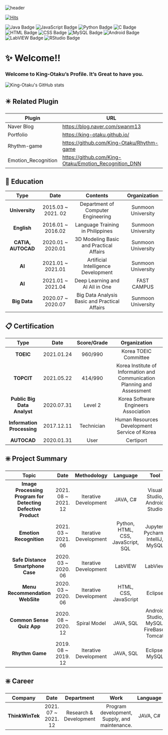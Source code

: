 ![header](https://capsule-render.vercel.app/api?type=waving&color=gradient&height=300&section=header&text=King%20Otaku's%20Github&fontSize=90&animation=fadeIn)

[![Hits](https://hits.seeyoufarm.com/api/count/incr/badge.svg?url=https%3A%2F%2Fgithub.com%2FKing-Otaku&count_bg=%2319ACA2&title_bg=%2311DDCB&icon=github.svg&icon_color=%23E7E7E7&title=Github+Hits&edge_flat=false)](https://hits.seeyoufarm.com)

![Java Badge](https://img.shields.io/badge/-Java-ff69b4?style=plastic&logo=Java) ![JavaScript Badge](https://img.shields.io/badge/-JavaScript-gray?style=plastic&logo=JavaScript) ![Python Badge](https://img.shields.io/badge/-Python-white?style=plastic&logo=Python) ![C Badge](https://img.shields.io/badge/-C-gray?style=plastic&logo=C) ![HTML Badge](https://img.shields.io/badge/-HTML-white?style=plastic&logo=HTML5) ![CSS Badge](https://img.shields.io/badge/-CSS-ff69b4?style=plastic&logo=CSS3) ![MySQL Badge](https://img.shields.io/badge/-MySQL-white?style=plastic&logo=MySQL) ![Android Badge](https://img.shields.io/badge/-Android-gray?style=plastic&logo=Android) ![LabVIEW Badge](https://img.shields.io/badge/-LabVIEW-ff69b4?style=plastic&logo=LabVIEW) ![RStudio Badge](https://img.shields.io/badge/-RStudio-white?style=plastic&logo=RStudio)

# :sparkles: Welcome!!
### Welcome to King-Otaku’s Profile. It’s Great to have you. 
![King-Otaku's GitHub stats](https://github-readme-stats.vercel.app/api?username=King-Otaku&show_icons=true&theme=buefy)



## :eight_pointed_black_star: Related Plugin
| Plugin | URL |
| ------ | ------ |
| Naver Blog | https://blog.naver.com/swanm13|
| Portfolio | https://king-otaku.github.io/ |
| Rhythm-game | https://github.com/King-Otaku/Rhythm-game |
| Emotion_Recognition |https://github.com/King-Otaku/Emotion_Recognition_DNN|

## :school: Education
|      **Type**      |      **Date**      |                  **Contents**                 |  **Organization**  |
|:------------------:|:------------------:|:---------------------------------------------:|:------------------:|
|   **University**   | 2015.03 ~ 2021. 02 |       Department of Computer Engineering      | Sunmoon University |
|     **English**    |  2016.01 ~ 2016.02 |        Language Training in Philippines       | Sunmoon University |
| **CATIA, AUTOCAD** |  2020.01 ~ 2020.01 |    3D Modeling Basic and Practical Affairs    | Sunmoon University |
|       **AI**       |  2021.01 ~ 2021.01 |      Artificial Intelligence Development      | Sunmoon University |
|       **AI**       |  2021.01 ~ 2021.04 |        Deep Learning and AI All in One        |     FAST CAMPUS    |
|    **Big Data**    |  2020.07 ~ 2020.07 | Big Data Analysis Basic and Practical Affairs | Sunmoon University |

## :clipboard: Certification
|           **Type**          |    **Date**    | **Score/Grade** |                             **Organization**                             |
|:---------------------------:|:--------------------------:|:---------------:|:------------------------------------------------------------------------:|
|          **TOEIC**          |  2021.01.24  |     960/990     |                           Korea TOEIC Committee                          |
|          **TOPCIT**         |  2021.05.22  |     414/990     | Korea Institute of Information and Communication Planning and Assessment |
| **Public Big Data Analyst** |  2020.07.31  |     Level 2     |                   Korea Software Engineers Association                   |
|  **Information Processing** |  2017.12.11  |    Technician   |               Human Resources Development Service of Korea               |
|         **AUTOCAD**         |  2020.01.31  |       User      |                                 Certiport                                |


## :sparkle: Project Summary
|             **Topic**             |       **Date**      | **Methodology** |            **Language**            |                 **Tool**                |
|:---------------------------------:|:-------------------:|:---------------:|:----------------------------------:|:---------------------------------------:|
|      **Image Processing Program for Detecting Defective Product**      | 2021. 08 ~ 2021. 12 |    Iterative Development    | JAVA, C# |    Visual Studio, Android Studio    |
|      **Emotion Recognition**      | 2021. 03 ~ 2021. 06 |    Iterative Development    | Python, HTML, CSS, JavaScript, SQL |    Jupyter, Pycharm, IntelliJ, MySQL    |
| **Safe Distance Smartphone Case** | 2020. 03 ~ 2020. 06 |    Iterative Development    |               LabVIEW              |                 LabView                 |
|  **Menu Recommendation WebSite**  | 2020. 03 ~ 2020. 06 |    Iterative Development    |        HTML, CSS, JavaScript       |                 Eclipse                 |
|     **Common Sense Quiz App**     | 2020. 08 ~ 2020. 12 |      Spiral Model     |              JAVA, SQL             | Android Studio, MySQL, FireBase, Tomcat |
|          **Rhythm Game**          | 2019. 08 ~ 2019. 12 |    Iterative Development    |              JAVA, SQL             |              Eclipse, MySQL             |

## :sparkle: Career
|             **Company**             |       **Date**      | **Department** |            **Work**            |                 **Language**                |
|:---------------------------------:|:-------------------:|:---------------:|:----------------------------------:|:---------------------------------------:|
|      **ThinkWinTek**      | 2021. 07 ~ 2021. 12 |    Research & Development    | Program development, Supply, and maintenance. |    JAVA, C#    |
